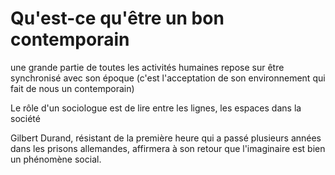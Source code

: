 # Qu'est-ce qu'être un bon contemporain

une grande partie de toutes les activités humaines repose sur être synchronisé avec son époque \(c'est l'acceptation de son environnement qui fait de nous un contemporain\)

Le rôle d'un sociologue est de lire entre les lignes, les espaces dans la société

Gilbert Durand, résistant de la première heure qui a passé plusieurs années dans les prisons allemandes, affirmera à son retour que l'imaginaire est bien un phénomène social.

